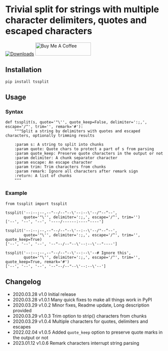 # Trivial split for strings with multiple character delimiters, quotes and escaped characters

[![Downloads](https://pepy.tech/badge/tssplit/month)](https://pepy.tech/project/tssplit)
<a href="https://www.buymeacoffee.com/mezantrop" target="_blank"><img src="https://cdn.buymeacoffee.com/buttons/default-orange.png" alt="Buy Me A Coffee" height="41" width="174"></a>

## Installation

```shell script
pip install tssplit
```

## Usage

### Syntax

```Python3
def tssplit(s, quote='"\'', quote_keep=False, delimiter=':;,', escape='/^', trim='', remark='#'):
    """Split a string by delimiters with quotes and escaped characters, optionally trimming results

    :param s: A string to split into chunks
    :param quote: Quote chars to protect a part of s from parsing
    :param quote_keep: Preserve quote characters in the output or not
    :param delimiter: A chunk separator character
    :param escape: An escape character
    :param trim: Trim characters from chunks
    :param remark: Ignore all characters after remark sign
    :return: A list of chunks
    """
```

### Example

```Python3
from tssplit import tssplit

tssplit('--:--;--,--"--/--"--\'--:--\'--/"--^--', 
        quote='"\'', delimiter=':;,', escape='/^', trim='')
['--', '--', '--', '----/------:----"----']

tssplit('--:--;--,--"--/--"--\'--:--\'--/"--^--', 
        quote='"\'', delimiter=':;,', escape='/^', trim='', quote_keep=True)
['--', '--', '--', '--"--/--"--\'--:--\'--"----']

tssplit('--:--;--,--"--/--"--\'--:--\'--# Ignore this', 
        quote='"\'', delimiter=':;,', escape='/^', trim='', quote_keep=True, remark='#')
['--', '--', '--', '--"--/--"--\'--:--\'--']
```

## Changelog

* 2020.03.28    v1.0    Initial release
* 2020.03.28    v1.0.1  Many quick fixes to make all things work in PyPI
* 2020.03.29    v1.0.2  Minor fixes, Readme update, Long description provided
* 2020.03.29    v1.0.3  Trim option to strip() characters from chunks
* 2020.03.29    v1.0.4  Multiple characters for quotes, delimiters and escapes
* 2022.02.04    v1.0.5  Added `quote_keep` option to preserve quote marks in the output or not 
* 2023.01.12    v1.0.6  Remark characters interrupt string parsing
